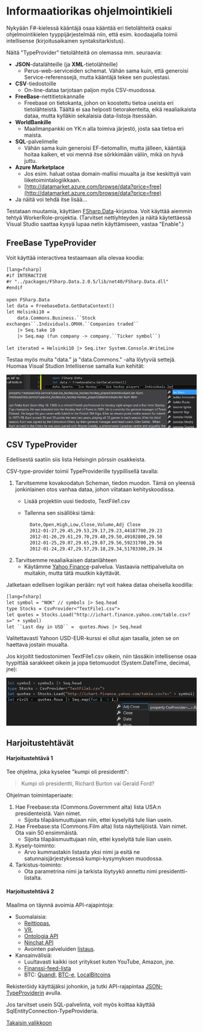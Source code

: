 
# Informaatiorikas ohjelmointikieli #

Nykyään F#-kielessä kääntäjä osaa kääntää eri tietolähteitä osaksi ohjelmointikielen tyyppijärjestelmää niin, että esim. koodaajalla toimii intellisense (kirjoitusaikainen syntaksitarkistus). 

Näitä "TypeProvider" tietolähteitä on olemassa mm. seuraavia:

- **JSON**-datalähteille (ja **XML**-tietolähteille)
	- Perus-web-serviceiden schemat. Vähän sama kuin, että generoisi Service-referenssejä, mutta kääntäjä tekee sen puolestasi.
- **CSV**-tiedostoille
	- On-line-dataa tarjotaan paljon myös CSV-muodossa. 
- **FreeBase**-nettitietokannalle
	- Freebase on tietokanta, johon on koostettu tietoa useista eri tietolähteistä. Täältä ei saa helposti tietorakenteita, eikä reaaliaikaista dataa, mutta kylläkin sekalaisia data-listoja itsessään.
- **WorldBankille**
	- Maailmanpankki on YK:n alla toimiva järjestö, josta saa tietoa eri maista. 
- **SQL**-palvelimelle
	- Vähän sama kuin generoisi EF-tietomallin, mutta jälleen, kääntäjä hoitaa kaiken, et voi mennä itse sörkkimään väliin, mikä on hyvä juttu.
- **Azure Marketplace**
	- Jos esim. haluat ostaa domain-mallisi muualta ja itse keskittyä vain liiketoimintalogiikkaan.
	- [http://datamarket.azure.com/browse/data?price=free](http://datamarket.azure.com/browse/data?price=free)
- Ja näitä voi tehdä itse lisää...

Testataan muutamia, käyttäen [FSharp.Data](http://fsharp.github.io/FSharp.Data/)-kirjastoa. Voit käyttää aiemmin tehtyä WorkerRole-projektia. (Tarvitset nettiyhteyden ja näitä käytettäessä Visual Studio saattaa kysyä lupaa netin käyttämiseen, vastaa "Enable".)

## FreeBase TypeProvider ##

Voit käyttää interactivea testaamaan alla olevaa koodia:

	[lang=fsharp]
    #if INTERACTIVE
    #r "../packages/FSharp.Data.2.0.5/lib/net40/FSharp.Data.dll"
    #endif

    open FSharp.Data
    let data = FreebaseData.GetDataContext()
    let Helsinki10 = 
        data.Commons.Business.``Stock exchanges``.Individuals.OMXH.``Companies traded``
        |> Seq.take 10
        |> Seq.map (fun company -> company.``Ticker symbol``)

    let iterated = Helsinki10 |> Seq.iter System.Console.WriteLine

Testaa myös muita "data." ja "data.Commons." -alta löytyviä settejä. Huomaa Visual Studion Intellisense samalla kun kehität:

![](1-Freebase.png)

## CSV TypeProvider ##


Edellisestä saatiin siis lista Helsingin pörssin osakkeista.

CSV-type-provider toimii TypeProviderille tyypillisellä tavalla:


1. Tarvitsemme kovakoodatun Scheman, tiedon muodon. Tämä on yleensä jonkinlainen otos vanhaa dataa, johon viitataan kehityskoodissa.
	- Lisää projektiin uusi tiedosto, TextFile1.csv
	- Tallenna sen sisällöksi tämä:

		    Date,Open,High,Low,Close,Volume,Adj Close
		    2012-01-27,29.45,29.53,29.17,29.23,44187700,29.23
		    2012-01-26,29.61,29.70,29.40,29.50,49102800,29.50
		    2012-01-25,29.07,29.65,29.07,29.56,59231700,29.56
		    2012-01-24,29.47,29.57,29.18,29.34,51703300,29.34
    

2. Tarvitsemme reaaliaikaisen datanlähteen
	- Käytämme [Yahoo Finance](http://ichart.finance.yahoo.com/)-palvelua. Vastaavia nettipalveluita on muitakin, mutta tätä muutkin käyttävät.

Jatketaan edellisen logiikan perään: nyt voit hakea dataa oheisella koodilla:

	[lang=fsharp]
    let symbol = "NOK" // symbols |> Seq.head
    type Stocks = CsvProvider<"TextFile1.csv">
    let quotes = Stocks.Load("http://ichart.finance.yahoo.com/table.csv?s=" + symbol)
    let ``Last day in USD`` =  quotes.Rows |> Seq.head


Valitettavasti Yahoon USD-EUR-kurssi ei ollut ajan tasalla, joten se on haettava jostain muualta.

Jos kirjoitit tiedostonimen TextFile1.csv oikein, niin tässäkin intellisense osaa tyypittää sarakkeet oikein ja jopa tietomuodot (System.DateTime, decimal, jne):

![](2-Csv.png)

## Harjoitustehtävät ##

#### Harjoitustehtävä 1 ####

Tee ohjelma, joka kyselee "kumpi oli presidentti":
> Kumpi oli presidentti, Richard Burton vai Gerald Ford?

Ohjelman toimintaperiaate:

1. Hae Freebase:sta (Commons.Government alta) lista USA:n presidenteistä. Vain nimet.
	- Sijoita tilapäismuuttujaan niin, ettei kyselyitä tule liian usein.
2. Hae Freebase:sta (Commons.Film alta) lista näyttelijöistä. Vain nimet. Ota vain 50 ensimmäistä.
	- Sijoita tilapäismuuttujaan niin, ettei kyselyitä tule liian usein.
3. Kysely-toiminto:
	- Arvo kummastakin listasta yksi nimi ja esitä ne satunnaisjärjestyksessä kumpi-kysymyksen muodossa.
4. Tarkistus-toiminto:
	- Ota parametrina nimi ja tarkista löytyykö annettu nimi presidentti-listalta.


#### Harjoitustehtävä 2 ####
Maailma on täynnä avoimia API-rajapintoja:
 
- Suomalaisia:
	- [Reittiopas](http://developer.reittiopas.fi/pages/en/http-get-interface-version-2.php), 
	- [VR](http://www.vr.fi/fi/index/palvelut/avoin_data/Junatkartalla-rajapinta.html),
	- [Ontologia API](http://onki.fi/api/v2/http/#reposearch) 
	- [Ninchat API](https://github.com/ninchat/ninchat-api/blob/v1/api.md)
	- Avointen palveluiden [listaus](http://www.suomi.fi/suomifi/tyohuone/yhteiset_palvelut/avoin_data/).
- Kansainvälisiä:
	- Luultavasti kaikki isot yritykset kuten YouTube, Amazon, jne.
	- [Finanssi-feed-lista](http://en.wikipedia.org/wiki/List_of_financial_data_feeds)
	- BTC: [Quandl](http://www.quandl.com/api/v1/datasets/BITCOIN/MTGOXUSD.csv?&trim_start=2010-07-17&trim_end=2013-07-08&sort_order=desc), [BTC-e](https://btc-e.com/api/2/btc_usd/trades), [LocalBitcoins](https://localbitcoins.com/api-docs/)

Rekisteröidy käyttäjäksi johonkin, ja tutki API-rajapintaa [JSON-TypeProviderin](http://fsharp.github.io/FSharp.Data/library/JsonProvider.html) avulla.

Jos tarvitset usein SQL-palvelinta, voit myös koittaa käyttää SqlEntityConnection-TypeProvideria.


[Takaisin valikkoon](../Readme.html)